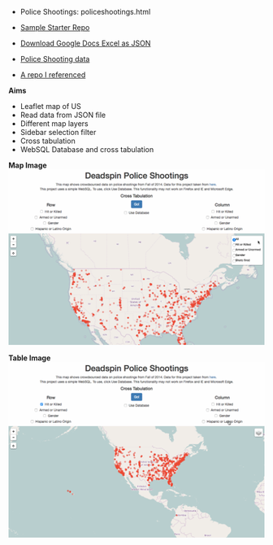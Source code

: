 - Police Shootings: policeshootings.html

* [Sample Starter Repo](https://github.com/mkfreeman/police-shooting)

* [Download Google Docs Excel as JSON](http://blog.pamelafox.org/2013/06/exporting-google-spreadsheet-as-json.html)
* [Police Shooting data](https://docs.google.com/spreadsheets/d/1cEGQ3eAFKpFBVq1k2mZIy5mBPxC6nBTJHzuSWtZQSVw/edit#gid=1144428085)
* [A repo I referenced](https://github.com/JoeMeas/police-shooting)

**Aims**
* Leaflet map of US 
* Read data from JSON file 
* Different map layers 
* Sidebar selection filter 
* Cross tabulation
* WebSQL Database and cross tabulation

**Map Image**
![map img](policeshootingsmap.gif)

**Table Image**
![table img](policeshootingstable.gif)